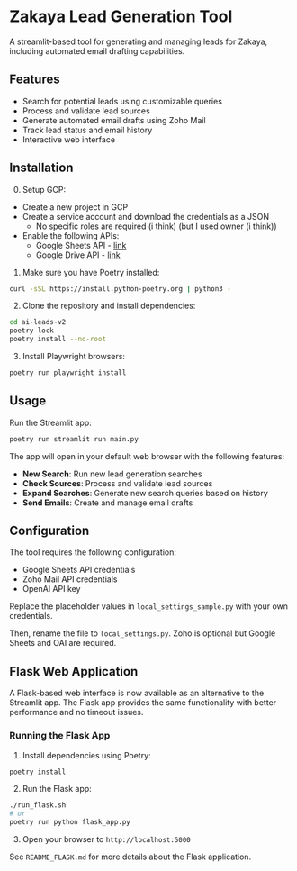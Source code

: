 # Zakaya Lead Generation Tool

A streamlit-based tool for generating and managing leads for Zakaya, including automated email drafting capabilities.

## Features

- Search for potential leads using customizable queries
- Process and validate lead sources
- Generate automated email drafts using Zoho Mail
- Track lead status and email history
- Interactive web interface


## Installation

0. Setup GCP:
- Create a new project in GCP
- Create a service account and download the credentials as a JSON
    - No specific roles are required (i think) (but I used owner (i think))
- Enable the following APIs:
  - Google Sheets API - [link](https://console.cloud.google.com/apis/library/sheets.googleapis.com)
  - Google Drive API - [link](https://console.cloud.google.com/apis/library/drive.googleapis.com)
  
  
1. Make sure you have Poetry installed:
```bash
curl -sSL https://install.python-poetry.org | python3 -
```

2. Clone the repository and install dependencies:
```bash
cd ai-leads-v2
poetry lock
poetry install --no-root
```

3. Install Playwright browsers:
```bash
poetry run playwright install
```

## Usage

Run the Streamlit app:
```bash
poetry run streamlit run main.py
```

The app will open in your default web browser with the following features:

- **New Search**: Run new lead generation searches
- **Check Sources**: Process and validate lead sources
- **Expand Searches**: Generate new search queries based on history
- **Send Emails**: Create and manage email drafts

## Configuration

The tool requires the following configuration:
- Google Sheets API credentials
- Zoho Mail API credentials
- OpenAI API key

Replace the placeholder values in `local_settings_sample.py` with your own credentials.

Then, rename the file to `local_settings.py`. Zoho is optional but Google Sheets and OAI are required.

## Flask Web Application

A Flask-based web interface is now available as an alternative to the Streamlit app. The Flask app provides the same functionality with better performance and no timeout issues.

### Running the Flask App

1. Install dependencies using Poetry:
```bash
poetry install
```

2. Run the Flask app:
```bash
./run_flask.sh
# or
poetry run python flask_app.py
```

3. Open your browser to `http://localhost:5000`

See `README_FLASK.md` for more details about the Flask application.